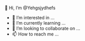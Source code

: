 👋 Hi, I’m @Yehgsjydhefs
- 👀 I’m interested in ...
- 🌱 I’m currently learning ...
- 💞️ I’m looking to collaborate on ...
- 📫 How to reach me ...

<!---
Yehgsjydhefs/Yehgsjydhefs is a ✨ special ✨ repository because its `README.md` (this file) appears on your GitHub profile.
You can click the Preview link to take a look at your changes.gsbtshetsb
gstwjhd

bangladash
